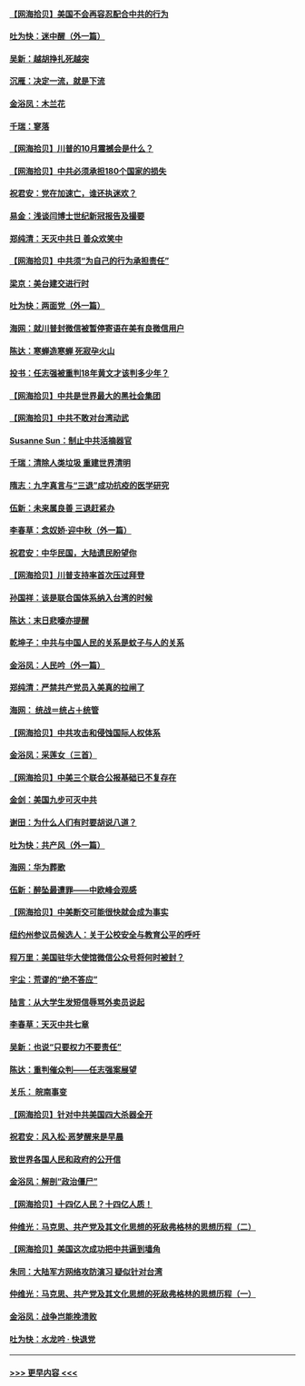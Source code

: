 #### [【网海拾贝】美国不会再容忍配合中共的行为](../pages/nsc993/n12433808.md?t=09280402) 
#### [吐为快：迷中醒（外一篇）](../pages/nsc993/n12433585.md?t=09280402) 
#### [吴新：越胡挣扎死越突](../pages/nsc993/n12433562.md?t=09280402) 
#### [沉雁：决定一流，就是下流](../pages/nsc993/n12432128.md?t=09280402) 
#### [金浴凤：木兰花](../pages/nsc993/n12432124.md?t=09280402) 
#### [千瑞：寥落](../pages/nsc993/n12432071.md?t=09280402) 
#### [【网海拾贝】川普的10月震撼会是什么？](../pages/nsc993/n12431624.md?t=09280402) 
#### [【网海拾贝】中共必须承担180个国家的损失](../pages/nsc993/n12428893.md?t=09280402) 
#### [祝君安：党在加速亡，谁还执迷欢？](../pages/nsc993/n12428652.md?t=09280402) 
#### [易金：浅谈闫博士世纪新冠报告及撮要](../pages/nsc993/n12426822.md?t=09280402) 
#### [郑纯清：天灭中共日 善众欢笑中](../pages/nsc993/n12426784.md?t=09280402) 
#### [【网海拾贝】中共须“为自己的行为承担责任”](../pages/nsc993/n12426067.md?t=09280402) 
#### [梁京：美台建交进行时](../pages/nsc993/n12424066.md?t=09280402) 
#### [吐为快：两面党（外一篇）](../pages/nsc993/n12424043.md?t=09280402) 
#### [海网：就川普封微信被暂停寄语在美有良微信用户](../pages/nsc993/n12424021.md?t=09280402) 
#### [陈达：寒蝉造寒蝉 死寂孕火山](../pages/nsc993/n12423958.md?t=09280402) 
#### [投书：任志强被重判18年黄文才该判多少年？](../pages/nsc993/n12423672.md?t=09280402) 
#### [【网海拾贝】中共是世界最大的黑社会集团](../pages/nsc993/n12423543.md?t=09280402) 
#### [【网海拾贝】中共不敢对台湾动武](../pages/nsc993/n12421418.md?t=09280402) 
#### [Susanne Sun：制止中共活摘器官](../pages/nsc993/n12419654.md?t=09280402) 
#### [千瑞：清除人类垃圾 重建世界清明](../pages/nsc993/n12419414.md?t=09280402) 
#### [隋志：九字真言与“三退”成功抗疫的医学研究](../pages/nsc993/n12419248.md?t=09280402) 
#### [伍新：未来属良善 三退赶紧办](../pages/nsc993/n12418496.md?t=09280402) 
#### [李春草：念奴娇·迎中秋（外一篇）](../pages/nsc993/n12418465.md?t=09280402) 
#### [祝君安：中华民国，大陆遗民盼望你](../pages/nsc993/n12418089.md?t=09280402) 
#### [【网海拾贝】川普支持率首次压过拜登](../pages/nsc993/n12418050.md?t=09280402) 
#### [孙国祥：该是联合国体系纳入台湾的时候](../pages/nsc993/n12417369.md?t=09280402) 
#### [陈达：末日悲嚎亦提醒](../pages/nsc993/n12416736.md?t=09280402) 
#### [乾坤子：中共与中国人民的关系是蚊子与人的关系](../pages/nsc993/n12416632.md?t=09280402) 
#### [金浴凤：人民吟（外一篇）](../pages/nsc993/n12416567.md?t=09280402) 
#### [郑纯清：严禁共产党员入美真的拉闸了](../pages/nsc993/n12416550.md?t=09280402) 
#### [海网： 统战＝统占＋统管](../pages/nsc993/n12416404.md?t=09280402) 
#### [【网海拾贝】中共攻击和侵蚀国际人权体系](../pages/nsc993/n12416250.md?t=09280402) 
#### [金浴凤：采莲女（三首）](../pages/nsc993/n12415517.md?t=09280402) 
#### [【网海拾贝】中美三个联合公报基础已不复存在](../pages/nsc993/n12415054.md?t=09280402) 
#### [金剑：美国九步可灭中共](../pages/nsc993/n12413183.md?t=09280402) 
#### [谢田：为什么人们有时要胡说八道？](../pages/nsc993/n12411861.md?t=09280402) 
#### [吐为快：共产风（外一篇）](../pages/nsc993/n12411761.md?t=09280402) 
#### [海网：华为葬歌](../pages/nsc993/n12410381.md?t=09280402) 
#### [伍新：醉坠最遭罪——中欧峰会观感](../pages/nsc993/n12410364.md?t=09280402) 
#### [【网海拾贝】中美断交可能很快就会成为事实](../pages/nsc993/n12409495.md?t=09280402) 
#### [纽约州参议员候选人：关于公校安全与教育公平的呼吁](../pages/nsc993/n12409228.md?t=09280402) 
#### [程万里：美国驻华大使馆微信公众号将何时被封？](../pages/nsc993/n12407397.md?t=09280402) 
#### [宇尘：荒谬的“绝不答应”](../pages/nsc993/n12407360.md?t=09280402) 
#### [陆言：从大学生发短信辱骂外卖员说起](../pages/nsc993/n12407285.md?t=09280402) 
#### [李春草：天灭中共七章](../pages/nsc993/n12406988.md?t=09280402) 
#### [吴新：也说“只要权力不要责任”](../pages/nsc993/n12406966.md?t=09280402) 
#### [陈达：重判催众判——任志强案展望](../pages/nsc993/n12404540.md?t=09280402) 
#### [关乐： 皖南事变](../pages/nsc993/n12404288.md?t=09280402) 
#### [【网海拾贝】针对中共美国四大杀器全开](../pages/nsc993/n12404172.md?t=09280402) 
#### [祝君安：风入松‧恶梦醒来是早晨](../pages/nsc993/n12401953.md?t=09280402) 
#### [致世界各国人民和政府的公开信](../pages/nsc993/n12401824.md?t=09280402) 
#### [金浴凤：解剖“政治僵尸”](../pages/nsc993/n12401808.md?t=09280402) 
#### [【网海拾贝】十四亿人民？十四亿人质！](../pages/nsc993/n12401708.md?t=09280402) 
#### [仲维光：马克思、共产党及其文化思想的死敌弗格林的思想历程（二）](../pages/nsc993/n12399107.md?t=09280402) 
#### [【网海拾贝】美国这次成功把中共逼到墙角](../pages/nsc993/n12400173.md?t=09280402) 
#### [朱同：大陆军方网络攻防演习 疑似针对台湾](../pages/nsc993/n12399868.md?t=09280402) 
#### [仲维光：马克思、共产党及其文化思想的死敌弗格林的思想历程（一）](../pages/nsc993/n12398341.md?t=09280402) 
#### [金浴凤：战争岂能挽溃败](../pages/nsc993/n12398855.md?t=09280402) 
#### [吐为快：水龙吟 · 快退党](../pages/nsc993/n12398849.md?t=09280402) 

----
#### [ >>> 更早内容 <<< ](../indexes/nsc993-earlier.md)
